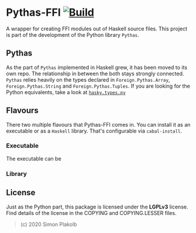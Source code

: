 # Pythas-FFI [![Build](https://img.shields.io/travis/pinselimo/Pythas-FFI.svg)](https://travis-ci.org/pinselimo/Pythas-FFI)

A wrapper for creating FFI modules out of Haskell source files. This project is part of the development of the Python library ```Pythas```.

## Pythas

As the part of ```Pythas``` implemented in Haskell grew, it has been moved to its own repo. The relationship in between the both stays strongly connected.
```Pythas``` relies heavily on the types declared in ```Foreign.Pythas.Array```, ```Foreign.Pythas.String``` and ```Foreign.Pythas.Tuples```.
If you are looking for the Python equivalents, take a look at [```hasky.types.py```](https://github.com/pinselimo/Pythas/blob/master/hasky/types.py)

## Flavours

There two multiple flavours that Pythas-FFI comes in. You can install it as an executable or as a ```Haskell``` library. That's configurable via ```cabal-install```.

### Executable

The executable can be 

### Library

## License

Just as the Python part, this package is licensed under the **LGPLv3** license. Find details of the license in the COPYING and COPYING.LESSER files.

>(c) 2020 Simon Plakolb

